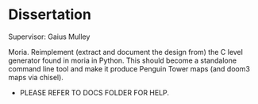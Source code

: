 # Dissertation
Supervisor: Gaius Mulley

Moria. Reimplement (extract and document the design from) the C level generator found in moria in Python.  This should become a standalone command line tool and make it produce Penguin Tower maps (and doom3 maps via chisel).

+ PLEASE REFER TO DOCS FOLDER FOR HELP.
